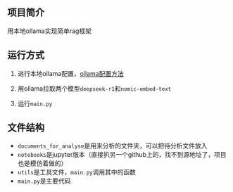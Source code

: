 ## 项目简介

用本地ollama实现简单rag框架

## 运行方式

1. 进行本地ollama配置，[ollama配置方法](https://blog.csdn.net/2401_85375298/article/details/144883000)

2. 用ollama拉取两个模型`deepseek-r1`和`nomic-embed-text`
3. 运行`main.py`

## 文件结构

- `documents_for_analyse`是用来分析的文件夹，可以把待分析文件放入
- `notebooks`是jupyter版本（直接扒另一个github上的，找不到源地址了，项目也是模仿着做的）
- `utils`是工具文件，`main.py`调用其中的函数
- `main.py`是主要代码
